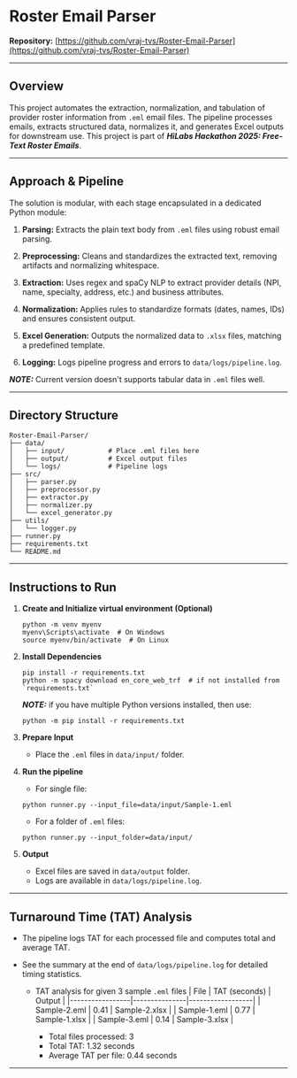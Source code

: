 # Roster Email Parser

**Repository:** [https://github.com/vraj-tvs/Roster-Email-Parser](https://github.com/vraj-tvs/Roster-Email-Parser)

---

## Overview

This project automates the extraction, normalization, and tabulation of provider roster information from `.eml` email files. The pipeline processes emails, extracts structured data, normalizes it, and generates Excel outputs for downstream use.
This project is part of **_HiLabs Hackathon 2025: Free-Text Roster Emails_**.

---

## Approach & Pipeline

The solution is modular, with each stage encapsulated in a dedicated Python module:

1. **Parsing:** Extracts the plain text body from `.eml` files using robust email parsing.

2. **Preprocessing:** Cleans and standardizes the extracted text, removing artifacts and normalizing whitespace.

3. **Extraction:** Uses regex and spaCy NLP to extract provider details (NPI, name, specialty, address, etc.) and business attributes.

4. **Normalization:** Applies rules to standardize formats (dates, names, IDs) and ensures consistent output.

5. **Excel Generation:** Outputs the normalized data to `.xlsx` files, matching a predefined template.

6. **Logging:** Logs pipeline progress and errors to `data/logs/pipeline.log`.

**_NOTE:_** Current version doesn't supports tabular data in `.eml` files well.

---

## Directory Structure

    Roster-Email-Parser/
    ├── data/
    │   ├── input/           # Place .eml files here
    │   ├── output/          # Excel output files
    │   └── logs/            # Pipeline logs
    ├── src/
    │   ├── parser.py
    │   ├── preprocessor.py
    │   ├── extractor.py
    │   ├── normalizer.py
    │   └── excel_generator.py
    ├── utils/
    │   └── logger.py
    ├── runner.py
    ├── requirements.txt
    └── README.md

---

## Instructions to Run

1. **Create and Initialize virtual environment (Optional)**
    ```
   python -m venv myenv
   myenv\Scripts\activate  # On Windows
   source myenv/bin/activate  # On Linux
   ```

2. **Install Dependencies**
   ```
   pip install -r requirements.txt
   python -m spacy download en_core_web_trf  # if not installed from `requirements.txt`
   ```
   **_NOTE:_** if you have multiple Python versions installed, then use:
   ```
   python -m pip install -r requirements.txt
   ```

3. **Prepare Input**
   - Place the `.eml` files in `data/input/` folder.

4. **Run the pipeline**
   - For single file:
   ```
   python runner.py --input_file=data/input/Sample-1.eml
   ```
   - For a folder of `.eml` files:
    ```
    python runner.py --input_folder=data/input/
    ```

5. **Output**
    - Excel files are saved in `data/output` folder.
    - Logs are available in `data/logs/pipeline.log`.

---

## Turnaround Time (TAT) Analysis

- The pipeline logs TAT for each processed file and computes total and average TAT.
- See the summary at the end of `data/logs/pipeline.log` for detailed timing statistics.

    - TAT analysis for given 3 sample `.eml` files
        | File            | TAT (seconds) | Output           |
        |-----------------|---------------|------------------|
        | Sample-2.eml    | 0.41          | Sample-2.xlsx    |
        | Sample-1.eml    | 0.77          | Sample-1.xlsx    |
        | Sample-3.eml    | 0.14          | Sample-3.xlsx    |

        - Total files processed: 3
        - Total TAT: 1.32 seconds
        - Average TAT per file: 0.44 seconds 

---